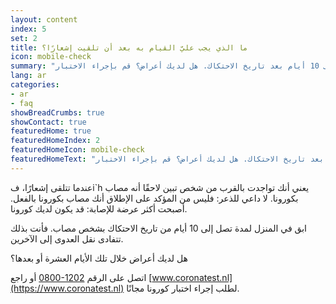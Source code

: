 ```yaml
---
layout: content
index: 5
set: 2
title: ما الذي يجب عليّ القيام به بعد أن تلقيت إشعارًا؟
icon: mobile-check
summary: "يُنصح بالبقاء في المنزل حتى 10 أيام بعد تاريخ الاحتكاك. هل لديك أعراض؟ قم بإجراء الاختبار."
lang: ar
categories:
- ar
- faq
showBreadCrumbs: true
showContact: true
featuredHome: true
featuredHomeIndex: 2
featuredHomeIcon: mobile-check
featuredHomeText: "يُنصح بالبقاء في المنزل حتى 10 أيام بعد تاريخ الاحتكاك. هل لديك أعراض؟ قم بإجراء الاختبار."
---
```


عندما تتلقى إشعارًا، فi`h يعني أنك تواجدت بالقرب من شخص تبين لاحقًا أنه مصاب بكورونا. لا داعي للذعر: فليس من المؤكد على الإطلاق أنك مصاب بكورونا بالفعل. أصبحت أكثر عرضة للإصابة: قد يكون لديك كورونا.

ابق في المنزل لمدة تصل إلى 10 أيام من تاريخ الاحتكاك بشخص مصاب. فأنت بذلك تتفادى نقل العدوى إلى الآخرين.

هل لديك أعراض خلال تلك الأيام العشرة أو بعدها؟ 

اتصل على الرقم <a href="tel:0800-1202" dir="ltr">0800-1202</a> أو راجع [www.coronatest.nl](https://www.coronatest.nl)  لطلب إجراء اختبار كورونا مجانًا.

